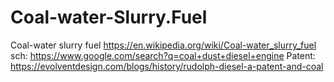 # Coal-water-Slurry.Fuel
Coal-water slurry fuel https://en.wikipedia.org/wiki/Coal-water_slurry_fuel sch: https://www.google.com/search?q=coal+dust+diesel+engine Patent: https://evolventdesign.com/blogs/history/rudolph-diesel-a-patent-and-coal
